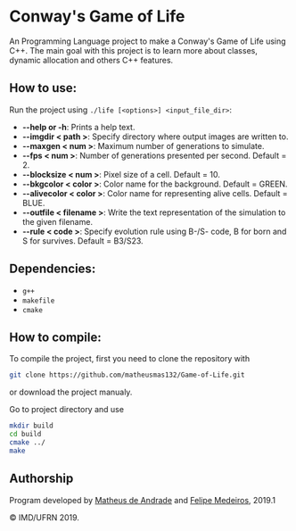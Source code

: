 # Conway's Game of Life

An Programming Language project to make a Conway's Game of Life using C++. The main goal with this project is to learn more about classes, dynamic allocation and others C++ features.

## How to use:
Run the project using `./life [<options>] <input_file_dir>`:
* **--help or -h**: Prints a help text.
* **--imgdir < path >**: Specify directory where output images are written to.
* **--maxgen < num >**: Maximum number of generations to simulate.
* **--fps < num >**: Number of generations presented per second. Default = 2.
* **--blocksize < num >**: Pixel size of a cell. Default = 10.
* **--bkgcolor < color >**: Color name for the background. Default = GREEN.
* **--alivecolor < color >**: Color name for representing alive cells. Default = BLUE.
* **--outfile < filename >**: Write the text representation of the simulation to the given filename.
* **--rule < code >**: Specify evolution rule using B-/S- code, B for born and S for survives. Default = B3/S23.

## Dependencies:
* `g++`
* `makefile`
* `cmake`

## How to compile:
To compile the project, first you need to clone the repository with

```bash
git clone https://github.com/matheusmas132/Game-of-Life.git
```

or download the project manualy.

Go to project directory and use

```bash
mkdir build
cd build
cmake ../
make
```

## Authorship
Program developed by [Matheus de Andrade](https://github.com/matheusmas132) and [Felipe Medeiros](https://github.com/felipecolares22), 2019.1

&copy; IMD/UFRN 2019.